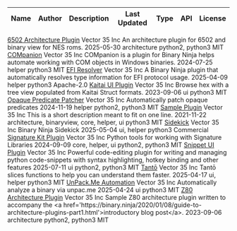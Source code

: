 | Name|Author|Description|Last Updated|Type|API|License |
| ----|------|-----------|------------|----|---|------- |
[6502 Architecture Plugin](https://github\.com/Vector35/6502)
Vector 35 Inc
An architecture plugin for 6502 and binary view for NES roms\.
2025-05-30
architecture
python2, python3
MIT
[COMpanion](https://github\.com/Vector35/COMpanion)
Vector 35 Inc
COMpanion is a plugin for Binary Ninja helps automate working with COM objects in Windows binaries\.
2024-07-25
helper
python3
MIT
[EFI Resolver](https://github\.com/Vector35/efi\-resolver)
Vector 35 Inc
A Binary Ninja plugin that automatically resolves type information for EFI protocol usage\.
2025-04-09
helper
python3
Apache\-2\.0
[Kaitai UI Plugin](https://github\.com/Vector35/kaitai)
Vector 35 Inc
Browse hex with a tree view populated from Kaitai Struct formats\.
2023-09-06
ui
python3
MIT
[Opaque Predicate Patcher](https://github\.com/Vector35/OpaquePredicatePatcher)
Vector 35 Inc
Automatically patch opaque predicates
2024-11-19
helper
python2, python3
MIT
[Sample Plugin](https://github\.com/Vector35/sample\_plugin)
Vector 35 Inc
This is a short description meant to fit on one line\.
2021-11-22
architecture, binaryview, core, helper, ui
python3
MIT
[Sidekick](https://github\.com/vector35/sidekick\-public)
Vector 35 Inc
Binary Ninja Sidekick
2025-05-04
ui, helper
python3
Commercial
[Signature Kit Plugin](https://github\.com/Vector35/sigkit)
Vector 35 Inc
Python tools for working with Signature Libraries
2024-09-09
core, helper, ui
python2, python3
MIT
[Snippet UI Plugin](https://github\.com/Vector35/snippets)
Vector 35 Inc
Powerful code\-editing plugin for writing and managing python code\-snippets with syntax highlighting, hotkey binding and other features
2025-07-11
ui
python2, python3
MIT
[Tantō](https://github\.com/Vector35/tanto)
Vector 35 Inc
Tantō slices functions to help you can understand them faster\.
2025-04-17
ui, helper
python3
MIT
[UnPack\.Me Automation](https://github\.com/Vector35/unpacme)
Vector 35 Inc
Automatically analyze a binary via unpac\.me
2025-04-24
ui
python3
MIT
[Z80 Architecture Plugin](https://github\.com/Vector35/Z80)
Vector 35 Inc
Sample Z80 architecture plugin written to accompany the <a href\='https://binary\.ninja/2020/01/08/guide\-to\-architecture\-plugins\-part1\.html'\>introductory blog post</a\>\.
2023-09-06
architecture
python2, python3
MIT
